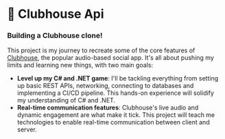 # 👋 Clubhouse Api
### Building a Clubhouse clone!

This project is my journey to recreate some of the core features of [Clubhouse](https://www.clubhouse.com/), the popular audio-based social app. It's all about pushing my limits and learning new things, with two main goals:

- **Level up my C# and .NET game**: I'll be tackling everything from setting up basic REST APIs, networking, connecting to databases and implementing a CI/CD pipeline. This hands-on experience will solidify my understanding of C# and .NET.
- **Real-time communication features**: Clubhouse's live audio and dynamic engagement are what make it tick. This project will teach me technologies to enable real-time communication between client and server.